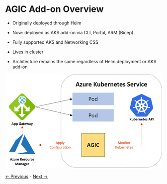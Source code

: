 # AGIC Add-on Overview

- Originally deployed through Helm

- Now: deployed as AKS add-on via CLI, Portal, ARM (Bicep)

- Fully supported AKS and Networking CSS

- Lives in cluster

- Architecture remains the same regardless of Helm deployment or AKS add-on

![ AGIC Architecture ](agic-arch.png)

[<- Previous](01.md) - [Next ->](03.md)